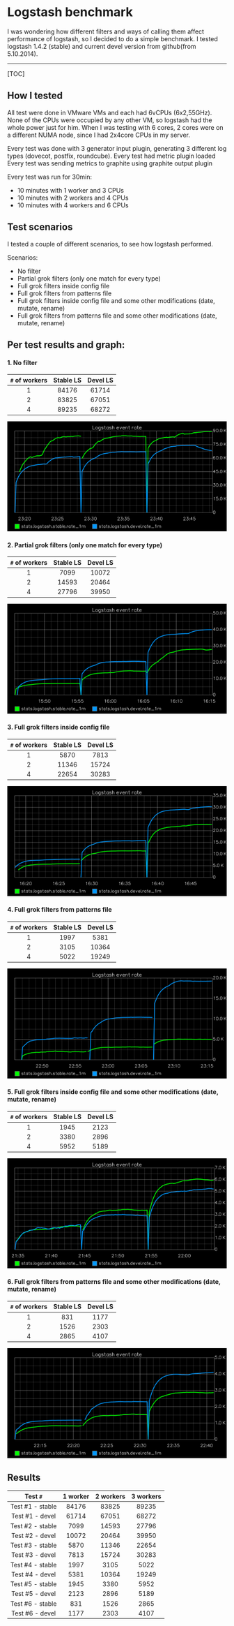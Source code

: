 Logstash benchmark
===================

I was wondering how different filters and ways of calling them affect performance of logstash, so I decided to do a simple benchmark. I tested logstash 1.4.2 (stable) and current devel version from github(from 5.10.2014).

----------

[TOC]

How I tested
-------------
All test were done in VMware VMs and each had 6vCPUs (6x2,55GHz). None of the CPUs were occupied by any other VM, so logstash had the whole power just for him. When I was testing with 6 cores, 2 cores were on a different NUMA node, since I had 2x4core CPUs in my server.

Every test was done with 3 generator input plugin, generating 3 different log types (dovecot, postfix, roundcube).
Every test had metric plugin loaded
Every test was sending metrics to graphite using graphite output plugin

Every test was run for 30min:

 - 10 minutes with 1 worker and 3 CPUs
 - 10 minutes with 2 workers and 4 CPUs
 - 10 minutes with 4 workers and 6 CPUs

Test scenarios
-------------
I tested a couple of different scenarios, to see how logstash performed. 

Scenarios:

- No filter
- Partial grok filters (only one match for every type) 
- Full grok filters inside config file
- Full grok filters from patterns file
- Full grok filters inside config file and some other modifications (date, mutate, rename)
- Full grok filters from patterns file and some other modifications (date, mutate, rename)

Per test results and graph:
-------------
#### 1. No filter
| `#` of workers    | Stable LS | Devel   LS|
| :-------:         | :----:    | :---:     |
| 1                 | 84176     |  61714    |
| 2                 | 83825     |  67051    |
| 4                 | 89235     |  68272    |

![Rate graph](https://github.com/matejzero/logstash-benchmark/blob/master/graphs/1-rate.png)

#### 2. Partial grok filters (only one match for every type) 
| `#` of workers    | Stable LS | Devel   LS|
| :-------:         | :----:    | :---:     |
| 1                 | 7099     |  10072    |
| 2                 | 14593     |  20464    |
| 4                 | 27796     |  39950    |

![Rate graph](https://github.com/matejzero/logstash-benchmark/blob/master/graphs/2-rate.png)

#### 3. Full grok filters inside config file
| `#` of workers    | Stable LS | Devel   LS|
| :-------:         | :----:    | :---:     |
| 1                 | 5870     |  7813    |
| 2                 | 11346     |  15724    |
| 4                 | 22654     |  30283    |

![Rate graph](https://github.com/matejzero/logstash-benchmark/blob/master/graphs/3-rate.png)

#### 4. Full grok filters from patterns file
| `#` of workers    | Stable LS | Devel   LS|
| :-------:         | :----:    | :---:     |
| 1                 | 1997     |  5381    |
| 2                 | 3105     |  10364    |
| 4                 | 5022     |  19249    |

![Rate graph](https://github.com/matejzero/logstash-benchmark/blob/master/graphs/4-rate.png)

#### 5. Full grok filters inside config file and some other modifications (date, mutate, rename)
| `#` of workers    | Stable LS | Devel   LS|
| :-------:         | :----:    | :---:     |
| 1                 | 1945     |  2123    |
| 2                 | 3380     |  2896    |
| 4                 | 5952     |  5189    |

![Rate graph](https://github.com/matejzero/logstash-benchmark/blob/master/graphs/5-rate.png)

#### 6. Full grok filters from patterns file and some other modifications (date, mutate, rename)
| `#` of workers    | Stable LS | Devel   LS|
| :-------:         | :----:    | :---:     |
| 1                 | 831     |  1177    |
| 2                 | 1526     |  2303    |
| 4                 | 2865     |  4107    |

![Rate graph](https://github.com/matejzero/logstash-benchmark/blob/master/graphs/6-rate.png)

Results
----------
| Test `#`  | 1 worker  | 2 workers   | 3 workers  |
|:-:|:-:|:-:|:-:|
| Test #1 - stable   | 84176  | 83825 | 89235 |
| Test #1 - devel    | 61714  | 67051 | 68272 |
| Test #2 - stable   |  7099  | 14593 | 27796 |
| Test #2 - devel    | 10072  | 20464 | 39950 |
| Test #3 - stable   |  5870  | 11346 | 22654 |
| Test #3 - devel    |  7813  | 15724 | 30283 |
| Test #4 - stable   |  1997  |  3105 |  5022 |
| Test #4 - devel    |  5381  | 10364 | 19249 |
| Test #5 - stable   |  1945  |  3380 |  5952 |
| Test #5 - devel    |  2123  |  2896 |  5189 |
| Test #6 - stable   |   831  |  1526 |  2865 |
| Test #6 - devel    |  1177  |  2303 |  4107 |
